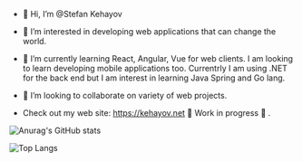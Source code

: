 - 👋  Hi, I’m @Stefan Kehayov
- 👀  I’m interested in developing web applications that can change the world.
- 🌱  I’m currently learning React, Angular, Vue for web clients. I am looking to learn developing mobile applications too.
Currentrly I am using .NET for the back end but I am interest in learning Java Spring and Go lang.

- 💞️  I’m looking to collaborate on variety of web projects.
- Check out my web site: https://kehayov.net   🚧 Work in progress 🚧 .


![Anurag's GitHub stats](https://github-readme-stats.vercel.app/api?username=stefankehayov&show_icons=true&icon_color=ffffff&bg_color=30,e96443,904e95&title_color=fff&text_color=fff&)


![Top Langs](https://github-readme-stats.vercel.app/api/top-langs/?username=stefankehayov&&bg_color=30,e96443,904e95&title_color=fff&text_color=ffffff)



